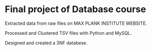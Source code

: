 # Final project of Database course

Extracted data from raw files on MAX PLANK INSTITUTE WEBSITE.

Processed and Clustered TSV files with Python and MySQL.

Designed and created a 3NF databese.
